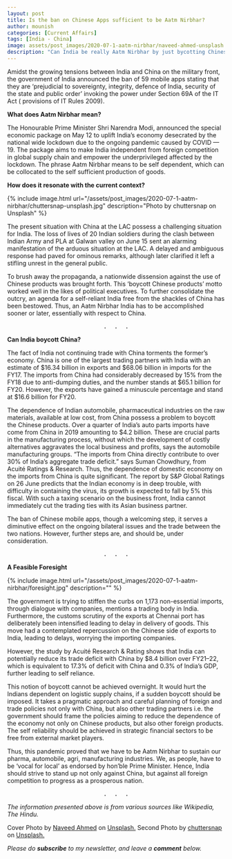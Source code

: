 ```yaml
---
layout: post
title: Is the ban on Chinese Apps sufficient to be Aatm Nirbhar?
author: mounish
categories: [Current Affairs]
tags: [India - China]
image: assets/post_images/2020-07-1-aatm-nirbhar/naveed-ahmed-unsplash.jpg
description: "Can India be really Aatm Nirbhar by just bycotting Chinese Apps"
---
```


Amidst the growing tensions between India and China on the military front, the government of India announced the ban of 59 mobile apps stating that they are ‘prejudicial to sovereignty, integrity, defence of India, security of the state and public order’ invoking the power under Section 69A of the IT Act ( provisions of IT Rules 2009).  

**What does Aatm Nirbhar mean?**

The Honourable Prime Minister Shri Narendra Modi, announced the special economic package on May 12 to uplift India’s economy desecrated by the national wide lockdown due to the ongoing pandemic caused by COVID — 19. The package aims to make India independent from foreign competition in global supply chain and empower the underprivileged affected by the lockdown. The phrase Aatm Nirbhar means to be self dependent, which can be collocated to the self sufficient production of goods.  

**How does it resonate with the current context?**  

<!-- image here  -->
{% include image.html url="/assets/post_images/2020-07-1-aatm-nirbhar/chuttersnap-unsplash.jpg" description="Photo by chuttersnap on Unsplash" %}

The present situation with China at the LAC possess a challenging situation for India. The loss of lives of 20 Indian soldiers during the clash between Indian Army and PLA at Galwan valley on June 15 sent an alarming manifestation of the arduous situation at the LAC. A delayed and ambiguous response had paved for ominous remarks, although later clarified it left a stifling unrest in the general public.  

To brush away the propaganda, a nationwide dissension against the use of Chinese products was brought forth. This ‘boycott Chinese products’ motto worked well in the likes of political executives. To further consolidate the outcry, an agenda for a self-reliant India free from the shackles of China has been bestowed. Thus, an Aatm Nirbhar India has to be accomplished sooner or later, essentially with respect to China.  

<center><pre>.  .  .</pre></center>

**Can India boycott China?**

The fact of India not continuing trade with China torments the former’s economy. China is one of the largest trading partners with India with an estimate of $16.34 billion in exports and $68.06 billion in imports for the FY17. The imports from China had considerably decreased by 15% from the FY18 due to anti-dumping duties, and the number stands at $65.1 billion for FY20. However, the exports have gained a minuscule percentage and stand at $16.6 billion for FY20.  

The dependence of Indian automobile, pharmaceutical industries on the raw materials, available at low cost, from China possess a problem to boycott the Chinese products. Over a quarter of India’s auto parts imports have come from China in 2019 amounting to $4.2 billion. These are crucial parts in the manufacturing process, without which the development of costly alternatives aggravates the local business and profits, says the automobile manufacturing groups. “The imports from China directly contribute to over 30% of India’s aggregate trade deficit.” says Suman Chowdhury, from Acuité Ratings & Research. Thus, the dependence of domestic economy on the imports from China is quite significant.
The report by S&P Global Ratings on 26 June predicts that the Indian economy is in deep trouble, with difficulty in containing the virus, its growth is expected to fall by 5% this fiscal. With such a taxing scenario on the business front, India cannot immediately cut the trading ties with its Asian business partner.  

The ban of Chinese mobile apps, though a welcoming step, it serves a diminutive effect on the ongoing bilateral issues and the trade between the two nations. However, further steps are, and should be, under consideration.

<center><pre>.  .  .</pre></center>


**A Feasible Foresight**  

<!-- image here  -->
{% include image.html url="/assets/post_images/2020-07-1-aatm-nirbhar/foresight.jpg" description="" %}  

The government is trying to stiffen the curbs on 1,173 non-essential imports, through dialogue with companies, mentions a trading body in India. Furthermore, the customs scrutiny of the exports at Chennai port has deliberately been intensified leading to delay in delivery of goods. This move had a contemplated repercussion on the Chinese side of exports to India, leading to delays, worrying the importing companies.  

However, the study by Acuité Research & Rating shows that India can potentially reduce its trade deficit with China by $8.4 billion over FY21–22, which is equivalent to 17.3% of deficit with China and 0.3% of India’s GDP, further leading to self reliance.  

This notion of boycott cannot be achieved overnight. It would hurt the Indians dependent on logistic supply chains, if a sudden boycott should be imposed. It takes a pragmatic approach and careful planning of foreign and trade policies not only with China, but also other trading partners i.e. the government should frame the policies aiming to reduce the dependence of the economy not only on Chinese products, but also other foreign products. The self reliability should be achieved in strategic financial sectors to be free from external market players.  

Thus, this pandemic proved that we have to be Aatm Nirbhar to sustain our pharma, automobile, agri, manufacturing industries. We, as people, have to be ‘vocal for local’ as endorsed by hon’ble Prime Minister. Hence, India should strive to stand up not only against China, but against all foreign competition to progress as a prosperous nation.

<center><pre>.  .  .</pre></center>


_The information presented above is from various sources like Wikipedia, The Hindu._

Cover Photo by <a href="https://unsplash.com/@naveedahmed?utm_source=unsplash&utm_medium=referral&utm_content=creditCopyText">Naveed Ahmed</a> on <a href="https://unsplash.com/s/photos/india-china?utm_source=unsplash&utm_medium=referral&utm_content=creditCopyText">Unsplash.</a>
Second Photo by <a href="https://unsplash.com/@chuttersnap?utm_source=unsplash&utm_medium=referral&utm_content=creditCopyText">chuttersnap</a> on <a href="https://unsplash.com/@chuttersnap?utm_source=unsplash&utm_medium=referral&utm_content=creditCopyText">Unsplash.</a>

_Please do_ _**subscribe**_ _to my newsletter, and leave a_ _**comment**_ _below._